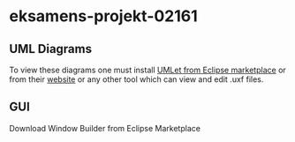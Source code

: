 # eksamens-projekt-02161

## UML Diagrams
To view these diagrams one must install [UMLet from Eclipse marketplace](https://marketplace.eclipse.org/content/umlet-uml-tool-fast-uml-diagrams)
or from their [website](https://www.umlet.com/changes.htm)
or any other tool which can view and edit .uxf files.

## GUI
Download Window Builder from Eclipse Marketplace